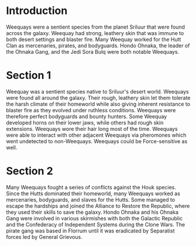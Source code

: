 # Introduction
Weequays were a sentient species from the planet Sriluur that were found across the galaxy.
Weequay had strong, leathery skin that was immune to both desert settings and blaster fire.
Many Weequay worked for the Hutt Clan as mercenaries, pirates, and bodyguards.
Hondo Ohnaka, the leader of the Ohnaka Gang, and the Jedi Sora Bulq were both notable Weequays.

# Section 1
Weequay was a sentient species native to Sriluur's desert world.
Weequays were found all around the galaxy.
Their rough, leathery skin let them tolerate the harsh climate of their homeworld while also giving inherent resistance to blaster fire as they evolved under ruthless conditions.
Weequays were therefore perfect bodyguards and bounty hunters.
Some Weequay developed horns on their lower jaws, while others had rough skin extensions.
Weequays wore their hair long most of the time.
Weequays were able to interact with other adjacent Weequays via pheromones which went undetected to non-Weequays.
Weequays could be Force-sensitive as well.



# Section 2
Many Weequays fought a series of conflicts against the Houk species.
Since the Hutts dominated their homeworld, many Weequays worked as mercenaries, bodyguards, and slaves for the Hutts.
Some managed to escape the hardships and joined the Alliance to Restore the Republic, where they used their skills to save the galaxy.
Hondo Ohnaka and his Ohnaka Gang were involved in various skirmishes with both the Galactic Republic and the Confederacy of Independent Systems during the Clone Wars.
The pirate gang was based in Florrum until it was eradicated by Separatist forces led by General Grievous.